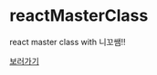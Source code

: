 # reactMasterClass
react master class with 니꼬쌤!!

[보러가기](https://minna1025.github.io/reactMasterClass/minflix/)
